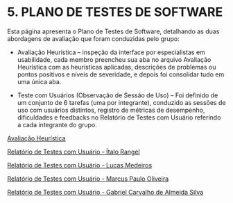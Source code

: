 # 5. PLANO DE TESTES DE SOFTWARE

Esta página apresenta o Plano de Testes de Software, detalhando as duas abordagens de avaliação que foram conduzidas pelo grupo:

- Avaliação Heurística – inspeção da interface por especialistas em usabilidade, cada membro preencheu sua aba no arquivo Avaliação Heurística com as heurísticas aplicadas, descrições de problemas ou pontos positivos e níveis de severidade, e depois foi consolidar tudo em uma única aba.

- Teste com Usuários (Observação de Sessão de Uso) – Foi definido de um conjunto de 6 tarefas (uma por integrante), conduzido as sessões de uso com usuários distintos, registro de métricas de desempenho, dificuldades e feedbacks no Relatório de Testes com Usuário referindo a cada integrante do grupo.

[Avaliação Heurística](./files/Avaliação%20Heuristica.xlsx)

[Relatório de Testes com Usuário - Ítalo Rangel](./files/Relátorio%20de%20Testes%20com%20Usuário%20-%20Italo.pdf)

[Relatório de Testes com Usuário - Lucas Medeiros](./files/Relátorio%20de%20Testes%20com%20Usuário%20-%20Lucas.pdf)

[Relatório de Testes com Usuário - Marcus Paulo Oliveira](./files/Relátorio%20de%20Testes%20com%20Usuário%20-%20Marcus.pdf)

[Relatório de Testes com Usuário - Gabriel Carvalho de Almeida Silva](./files/Relátorio%20de%20Testes%20com%20Usuário%20-%20Gabriel.pdf)
